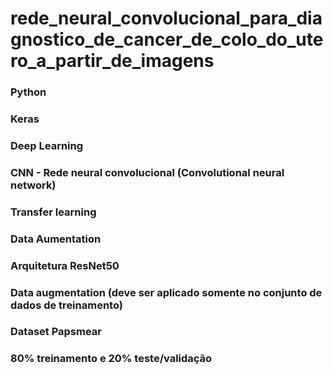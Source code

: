 # rede_neural_convolucional_para_diagnostico_de_cancer_de_colo_do_utero_a_partir_de_imagens

### Python
### Keras
### Deep Learning
### CNN - Rede neural convolucional (Convolutional neural network)
### Transfer learning
### Data Aumentation
### Arquitetura ResNet50
### Data augmentation (deve ser aplicado somente no conjunto de dados de treinamento)
### Dataset Papsmear
### 80% treinamento e 20% teste/validação
